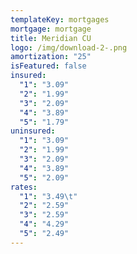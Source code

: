 ```yaml
---
templateKey: mortgages
mortgage: mortgage
title: Meridian CU
logo: /img/download-2-.png
amortization: "25"
isFeatured: false
insured:
  "1": "3.09"
  "2": "1.99"
  "3": "2.09"
  "4": "3.89"
  "5": "1.79"
uninsured:
  "1": "3.09"
  "2": "1.99"
  "3": "2.09"
  "4": "3.89"
  "5": "2.09"
rates:
  "1": "3.49\t"
  "2": "2.59"
  "3": "2.59"
  "4": "4.29"
  "5": "2.49"
---
```

